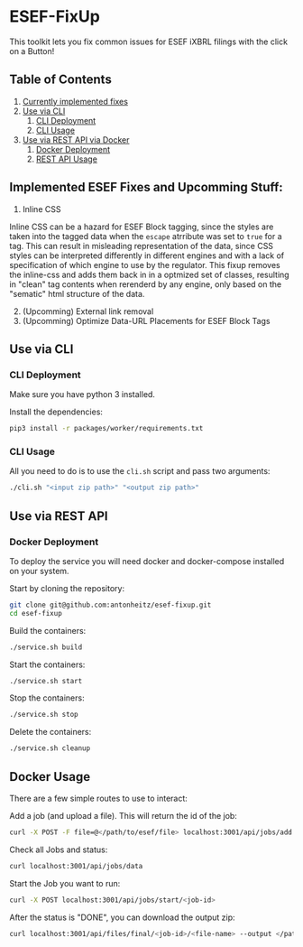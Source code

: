 # ESEF-FixUp

This toolkit lets you fix common issues for ESEF iXBRL filings with the click on a Button!

## Table of Contents

1. [Currently implemented fixes](#currently-implemented-fixes)
2. [Use via CLI](#use-via-cli)
    1. [CLI Deployment](#cli-deployment)
    2. [CLI Usage](#cli-usage)
3. [Use via REST API via Docker](#use-via-rest-api)
    1. [Docker Deployment](#docker-deployment)
    2. [REST API Usage](#docker-usage)

## Implemented ESEF Fixes and Upcomming Stuff:

1. Inline CSS

Inline CSS can be a hazard for ESEF Block tagging, since the styles are taken into the tagged data when the `escape` atrribute was set to `true` for a tag. This can result in misleading representation of the data, since CSS styles can be interpreted differently in different engines and with a lack of specification of which engine to use by the regulator. This fixup removes the inline-css and adds them back in in a optmized set of classes, resulting in "clean" tag contents when rerenderd by any engine, only based on the "sematic" html structure of the data.

2. (Upcomming) External link removal
3. (Upcomming) Optimize Data-URL Placements for ESEF Block Tags

## Use via CLI

### CLI Deployment

Make sure you have python 3 installed.

Install the dependencies:

```bash
pip3 install -r packages/worker/requirements.txt
```

### CLI Usage

All you need to do is to use the `cli.sh` script and pass two arguments:

```bash
./cli.sh "<input zip path>" "<output zip path>"
```

## Use via REST API

### Docker Deployment

To deploy the service you will need docker and docker-compose installed on your system.

Start by cloning the repository:

```bash
git clone git@github.com:antonheitz/esef-fixup.git
cd esef-fixup
```

Build the containers:

```bash
./service.sh build
```

Start the containers:

```bash
./service.sh start
```

Stop the containers:

```bash
./service.sh stop
```

Delete the containers:

```bash
./service.sh cleanup
```

## Docker Usage

There are a few simple routes to use to interact:

Add a job (and upload a file). This will return the id of the job:

```bash
curl -X POST -F file=@</path/to/esef/file> localhost:3001/api/jobs/add
```

Check all Jobs and status:

```bash
curl localhost:3001/api/jobs/data
```

Start the Job you want to run:

```bash
curl -X POST localhost:3001/api/jobs/start/<job-id>
```

After the status is "DONE", you can download the output zip:

```bash
curl localhost:3001/api/files/final/<job-id>/<file-name> --output </path/to/ouput/filename>
```